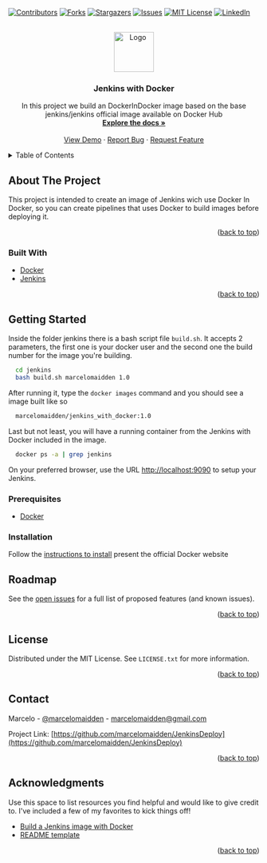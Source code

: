 [![Contributors][contributors-shield]][contributors-url]
[![Forks][forks-shield]][forks-url]
[![Stargazers][stars-shield]][stars-url]
[![Issues][issues-shield]][issues-url]
[![MIT License][license-shield]][license-url]
[![LinkedIn][linkedin-shield]][linkedin-url]

<!-- PROJECT LOGO -->
<br />
<div align="center">
  <a href="https://github.com/marcelomaidden/JenkinsDeploy">
    <img src="images/logo.png" alt="Logo" width="80" height="80">
  </a>

  <h3 align="center">Jenkins with Docker</h3>

  <p align="center">
    In this project we build an DockerInDocker image based on the base jenkins/jenkins official image
    available on Docker Hub
    <br />
    <a href="https://github.com/marcelomaidden/JenkinsDeploy"><strong>Explore the docs »</strong></a>
    <br />
    <br />
    <a href="https://github.com/marcelomaidden/JenkinsDeploy">View Demo</a>
    ·
    <a href="https://github.com/marcelomaidden/JenkinsDeploy/issues">Report Bug</a>
    ·
    <a href="https://github.com/marcelomaidden/JenkinsDeploy/issues">Request Feature</a>
  </p>
</div>

<!-- TABLE OF CONTENTS -->
<details>
  <summary>Table of Contents</summary>
  <ol>
    <li>
      <a href="#about-the-project">About The Project</a>
      <ul>
        <li><a href="#built-with">Built With</a></li>
      </ul>
    </li>
    <li>
      <a href="#getting-started">Getting Started</a>
      <ul>
        <li><a href="#prerequisites">Prerequisites</a></li>
        <li><a href="#installation">Installation</a></li>
      </ul>
    </li>
    <li><a href="#usage">Usage</a></li>
    <li><a href="#roadmap">Roadmap</a></li>
    <li><a href="#contributing">Contributing</a></li>
    <li><a href="#license">License</a></li>
    <li><a href="#contact">Contact</a></li>
    <li><a href="#acknowledgments">Acknowledgments</a></li>
  </ol>
</details>



<!-- ABOUT THE PROJECT -->
## About The Project

This project is intended to create an image of Jenkins wich use Docker In Docker,
so you can create pipelines that uses Docker to build images before deploying it.

<p align="right">(<a href="#readme-top">back to top</a>)</p>

### Built With

* [Docker](https://docs.docker.com/)
* [Jenkins](https://www.jenkins.io/)

<p align="right">(<a href="#readme-top">back to top</a>)</p>

<!-- GETTING STARTED -->
## Getting Started

Inside the folder jenkins there is a bash script file `build.sh`.
It accepts 2 parameters, the first one is your docker user and the second one
the build number for the image you're building.

```bash
  cd jenkins
  bash build.sh marcelomaidden 1.0
```

After running it, type the `docker images` command and you should see a image built like so

```bash
  marcelomaidden/jenkins_with_docker:1.0
```

Last but not least, you will have a running container from the Jenkins with Docker included in the image.


```bash
  docker ps -a | grep jenkins
```

On your preferred browser, use the URL [http://localhost:9090](http://localhost:9090) to setup your Jenkins.

### Prerequisites

* [Docker](https://docs.docker.com/)

### Installation

Follow the [instructions to install](https://docs.docker.com/get-docker/) present the official Docker website


<!-- ROADMAP -->
## Roadmap

See the [open issues](https://github.com/marcelomaidden/JenkinsDeploy/issues) for a full list of proposed features (and known issues).

<p align="right">(<a href="#readme-top">back to top</a>)</p>

<!-- LICENSE -->
## License

Distributed under the MIT License. See `LICENSE.txt` for more information.

<p align="right">(<a href="#readme-top">back to top</a>)</p>

<!-- CONTACT -->
## Contact

Marcelo - [@marcelomaidden](https://twitter.com/marcelomaidden) - marcelomaidden@gmail.com

Project Link: [https://github.com/marcelomaidden/JenkinsDeploy](https://github.com/marcelomaidden/JenkinsDeploy)

<p align="right">(<a href="#readme-top">back to top</a>)</p>

<!-- ACKNOWLEDGMENTS -->
## Acknowledgments

Use this space to list resources you find helpful and would like to give credit to. I've included a few of my favorites to kick things off!

* [Build a Jenkins image with Docker](https://www.jenkins.io/doc/book/installing/docker/)
* [README template](https://github.com/othneildrew/Best-README-Template)

<p align="right">(<a href="#readme-top">back to top</a>)</p>

<!-- MARKDOWN LINKS & IMAGES -->
<!-- https://www.markdownguide.org/basic-syntax/#reference-style-links -->
[contributors-shield]: https://img.shields.io/github/contributors/marcelomaidden/JenkinsDeploy.svg?style=for-the-badge
[contributors-url]: https://github.com/marcelomaidden/JenkinsDeploy/graphs/contributors
[forks-shield]: https://img.shields.io/github/forks/marcelomaidden/JenkinsDeploy.svg?style=for-the-badge
[forks-url]: https://github.com/marcelomaidden/JenkinsDeploy/network/members
[stars-shield]: https://img.shields.io/github/stars/marcelomaidden/JenkinsDeploy.svg?style=for-the-badge
[stars-url]: https://github.com/marcelomaidden/JenkinsDeploy/stargazers
[issues-shield]: https://img.shields.io/github/issues/marcelomaidden/JenkinsDeploy.svg?style=for-the-badge
[issues-url]: https://github.com/marcelomaidden/JenkinsDeploy/issues
[license-shield]: https://img.shields.io/github/license/marcelomaidden/JenkinsDeploy.svg?style=for-the-badge
[license-url]: https://github.com/marcelomaidden/JenkinsDeploy/blob/master/LICENSE.txt
[linkedin-shield]: https://img.shields.io/badge/-LinkedIn-black.svg?style=for-the-badge&logo=linkedin&colorB=555
[linkedin-url]: https://www.linkedin.com/in/marcelofernandesdearaujo/